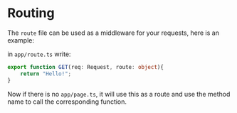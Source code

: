 # Routing

The `route` file can be used as a middleware for your requests,
here is an example:

in `app/route.ts` write:
```ts
export function GET(req: Request, route: object){
    return "Hello!";
}
```
Now if there is no `app/page.ts`, it will use this as a route and use the method name to call the corresponding function.
